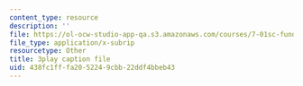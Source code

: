 ```yaml
---
content_type: resource
description: ''
file: https://ol-ocw-studio-app-qa.s3.amazonaws.com/courses/7-01sc-fundamentals-of-biology-fall-2011/438fc1fffa2052249cbb22ddf4bbeb43_o_1dTvszV4Y.vtt
file_type: application/x-subrip
resourcetype: Other
title: 3play caption file
uid: 438fc1ff-fa20-5224-9cbb-22ddf4bbeb43
---
```

